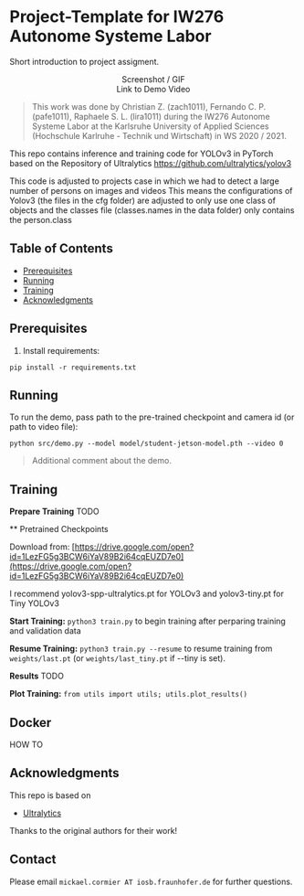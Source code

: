 # Project-Template for IW276 Autonome Systeme Labor

Short introduction to project assigment.

<p align="center">
  Screenshot / GIF <br />
  Link to Demo Video
</p>

> This work was done by Christian Z. (zach1011), Fernando C. P. (pafe1011), Raphaele S. L. (lira1011) during the IW276 Autonome Systeme Labor at the Karlsruhe University of Applied Sciences (Hochschule Karlruhe - Technik und Wirtschaft) in WS 2020 / 2021. 

This repo contains inference and training code for YOLOv3 in PyTorch based on the Repository of Ultralytics https://github.com/ultralytics/yolov3

This code is adjusted to projects case in which we had to detect a large number of persons on images and videos
This means the configurations of Yolov3 (the files in the cfg folder) are adjusted to only use one class of objects 
and the classes file (classes.names in the data folder) only contains the person.class


## Table of Contents

* [Prerequisites](#prerequisites)
* [Running](#running)
* [Training](#training)
* [Acknowledgments](#acknowledgments)

## Prerequisites
1. Install requirements:
```
pip install -r requirements.txt
```

## Running

To run the demo, pass path to the pre-trained checkpoint and camera id (or path to video file):
```
python src/demo.py --model model/student-jetson-model.pth --video 0
```
> Additional comment about the demo.

## Training

**Prepare Training** TODO

** Pretrained Checkpoints

Download from: [https://drive.google.com/open?id=1LezFG5g3BCW6iYaV89B2i64cqEUZD7e0](https://drive.google.com/open?id=1LezFG5g3BCW6iYaV89B2i64cqEUZD7e0)

I recommend yolov3-spp-ultralytics.pt for YOLOv3 and yolov3-tiny.pt for Tiny YOLOv3


**Start Training:** `python3 train.py` to begin training after perparing training and validation data

**Resume Training:** `python3 train.py --resume` to resume training from `weights/last.pt` (or `weights/last_tiny.pt` if --tiny is set).

**Results** TODO 

**Plot Training:** `from utils import utils; utils.plot_results()`

## Docker
HOW TO

## Acknowledgments

This repo is based on
  - [Ultralytics](https://github.com/ultralytics/yolov3)
 
Thanks to the original authors for their work!

## Contact
Please email `mickael.cormier AT iosb.fraunhofer.de` for further questions.





